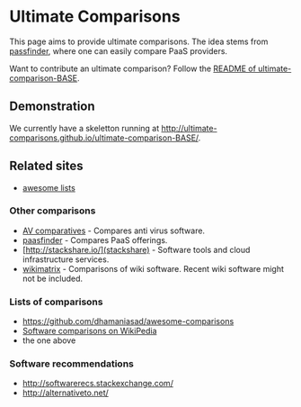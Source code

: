 ---
---

# Ultimate Comparisons

This page aims to provide ultimate comparisons.
The idea stems from [passfinder](https://paasfinder.org/), where one can easily compare PaaS providers.

Want to contribute an ultimate comparison?
Follow the [README of ultimate-comparison-BASE](https://github.com/ultimate-comparisons/ultimate-comparison-BASE/blob/master/README.md).

## Demonstration

We currently have a skeletton running at <http://ultimate-comparisons.github.io/ultimate-comparison-BASE/>.

## Related sites
 * [awesome lists](https://github.com/jnv/lists)

### Other comparisons
 * [AV comparatives](http://www.av-comparatives.org/) - Compares anti virus software.
 * [paasfinder](https://paasfinder.org/) - Compares PaaS offerings.
 * [http://stackshare.io/](stackshare) - Software tools and cloud infrastructure services.
 * [wikimatrix](http://www.wikimatrix.org/) - Comparisons of wiki software. Recent wiki software might not be included.

### Lists of comparisons
 * <https://github.com/dhamaniasad/awesome-comparisons>
 * [Software comparisons on WikiPedia](https://en.wikipedia.org/wiki/Category:Software_comparisons)
 * the one above

### Software recommendations
 * <http://softwarerecs.stackexchange.com/>
 * <http://alternativeto.net/>
